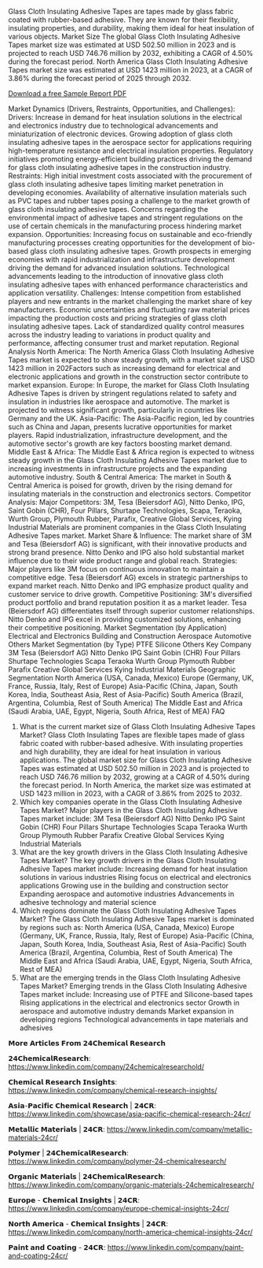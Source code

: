 Glass Cloth Insulating Adhesive Tapes are tapes made by glass fabric coated with rubber-based adhesive. They are known for their flexibility, insulating properties, and durability, making them ideal for heat insulation of various objects.
Market Size
The global Glass Cloth Insulating Adhesive Tapes market size was estimated at USD 502.50 million in 2023 and is projected to reach USD 746.76 million by 2032, exhibiting a CAGR of 4.50% during the forecast period.
North America Glass Cloth Insulating Adhesive Tapes market size was estimated at USD 1423 million in 2023, at a CAGR of 3.86% during the forecast period of 2025 through 2032.

[Download a free Sample Report PDF](url)

Market Dynamics (Drivers, Restraints, Opportunities, and Challenges):
Drivers:
Increase in demand for heat insulation solutions in the electrical and electronics industry due to technological advancements and miniaturization of electronic devices.
Growing adoption of glass cloth insulating adhesive tapes in the aerospace sector for applications requiring high-temperature resistance and electrical insulation properties.
Regulatory initiatives promoting energy-efficient building practices driving the demand for glass cloth insulating adhesive tapes in the construction industry.
Restraints:
High initial investment costs associated with the procurement of glass cloth insulating adhesive tapes limiting market penetration in developing economies.
Availability of alternative insulation materials such as PVC tapes and rubber tapes posing a challenge to the market growth of glass cloth insulating adhesive tapes.
Concerns regarding the environmental impact of adhesive tapes and stringent regulations on the use of certain chemicals in the manufacturing process hindering market expansion.
Opportunities:
Increasing focus on sustainable and eco-friendly manufacturing processes creating opportunities for the development of bio-based glass cloth insulating adhesive tapes.
Growth prospects in emerging economies with rapid industrialization and infrastructure development driving the demand for advanced insulation solutions.
Technological advancements leading to the introduction of innovative glass cloth insulating adhesive tapes with enhanced performance characteristics and application versatility.
Challenges:
Intense competition from established players and new entrants in the market challenging the market share of key manufacturers.
Economic uncertainties and fluctuating raw material prices impacting the production costs and pricing strategies of glass cloth insulating adhesive tapes.
Lack of standardized quality control measures across the industry leading to variations in product quality and performance, affecting consumer trust and market reputation.
Regional Analysis
North America: The North America Glass Cloth Insulating Adhesive Tapes market is expected to show steady growth, with a market size of USD 1423 million in 202Factors such as increasing demand for electrical and electronic applications and growth in the construction sector contribute to market expansion.
Europe: In Europe, the market for Glass Cloth Insulating Adhesive Tapes is driven by stringent regulations related to safety and insulation in industries like aerospace and automotive. The market is projected to witness significant growth, particularly in countries like Germany and the UK.
Asia-Pacific: The Asia-Pacific region, led by countries such as China and Japan, presents lucrative opportunities for market players. Rapid industrialization, infrastructure development, and the automotive sector's growth are key factors boosting market demand.
Middle East & Africa: The Middle East & Africa region is expected to witness steady growth in the Glass Cloth Insulating Adhesive Tapes market due to increasing investments in infrastructure projects and the expanding automotive industry.
South & Central America: The market in South & Central America is poised for growth, driven by the rising demand for insulating materials in the construction and electronics sectors.
Competitor Analysis:
Major Competitors:
3M, Tesa (Beiersdorf AG), Nitto Denko, IPG, Saint Gobin (CHR), Four Pillars, Shurtape Technologies, Scapa, Teraoka, Wurth Group, Plymouth Rubber, Parafix, Creative Global Services, Kying Industrial Materials are prominent companies in the Glass Cloth Insulating Adhesive Tapes market.
Market Share & Influence:
The market share of 3M and Tesa (Beiersdorf AG) is significant, with their innovative products and strong brand presence. Nitto Denko and IPG also hold substantial market influence due to their wide product range and global reach.
Strategies:
Major players like 3M focus on continuous innovation to maintain a competitive edge. Tesa (Beiersdorf AG) excels in strategic partnerships to expand market reach. Nitto Denko and IPG emphasize product quality and customer service to drive growth.
Competitive Positioning:
3M's diversified product portfolio and brand reputation position it as a market leader. Tesa (Beiersdorf AG) differentiates itself through superior customer relationships. Nitto Denko and IPG excel in providing customized solutions, enhancing their competitive positioning.
Market Segmentation (by Application)
Electrical and Electronics
Building and Construction
Aerospace
Automotive
Others
Market Segmentation (by Type)
PTFE
Silicone
Others
Key Company
3M
Tesa (Beiersdorf AG)
Nitto Denko
IPG
Saint Gobin (CHR)
Four Pillars
Shurtape Technologies
Scapa
Teraoka
Wurth Group
Plymouth Rubber
Parafix
Creative Global Services
Kying Industrial Materials
Geographic Segmentation
North America (USA, Canada, Mexico)
Europe (Germany, UK, France, Russia, Italy, Rest of Europe)
Asia-Pacific (China, Japan, South Korea, India, Southeast Asia, Rest of Asia-Pacific)
South America (Brazil, Argentina, Columbia, Rest of South America)
The Middle East and Africa (Saudi Arabia, UAE, Egypt, Nigeria, South Africa, Rest of MEA)
FAQ 
01. What is the current market size of Glass Cloth Insulating Adhesive Tapes Market?
Glass Cloth Insulating Tapes are flexible tapes made of glass fabric coated with rubber-based adhesive. With insulating properties and high durability, they are ideal for heat insulation in various applications. The global market size for Glass Cloth Insulating Adhesive Tapes was estimated at USD 502.50 million in 2023 and is projected to reach USD 746.76 million by 2032, growing at a CAGR of 4.50% during the forecast period. In North America, the market size was estimated at USD 1423 million in 2023, with a CAGR of 3.86% from 2025 to 2032.
02. Which key companies operate in the Glass Cloth Insulating Adhesive Tapes Market?
Major players in the Glass Cloth Insulating Adhesive Tapes market include:
3M
Tesa (Beiersdorf AG)
Nitto Denko
IPG
Saint Gobin (CHR)
Four Pillars
Shurtape Technologies
Scapa
Teraoka
Wurth Group
Plymouth Rubber
Parafix
Creative Global Services
Kying Industrial Materials
03. What are the key growth drivers in the Glass Cloth Insulating Adhesive Tapes Market?
The key growth drivers in the Glass Cloth Insulating Adhesive Tapes market include:
Increasing demand for heat insulation solutions in various industries
Rising focus on electrical and electronics applications
Growing use in the building and construction sector
Expanding aerospace and automotive industries
Advancements in adhesive technology and material science
04. Which regions dominate the Glass Cloth Insulating Adhesive Tapes Market?
The Glass Cloth Insulating Adhesive Tapes market is dominated by regions such as:
North America (USA, Canada, Mexico)
Europe (Germany, UK, France, Russia, Italy, Rest of Europe)
Asia-Pacific (China, Japan, South Korea, India, Southeast Asia, Rest of Asia-Pacific)
South America (Brazil, Argentina, Columbia, Rest of South America)
The Middle East and Africa (Saudi Arabia, UAE, Egypt, Nigeria, South Africa, Rest of MEA)
05. What are the emerging trends in the Glass Cloth Insulating Adhesive Tapes Market?
Emerging trends in the Glass Cloth Insulating Adhesive Tapes market include:
Increasing use of PTFE and Silicone-based tapes
Rising applications in the electrical and electronics sector
Growth in aerospace and automotive industry demands
Market expansion in developing regions
Technological advancements in tape materials and adhesives

𝗠𝗼𝗿𝗲 𝗔𝗿𝘁𝗶𝗰𝗹𝗲𝘀 𝗙𝗿𝗼𝗺 𝟮𝟰𝗖𝗵𝗲𝗺𝗶𝗰𝗮𝗹 𝗥𝗲𝘀𝗲𝗮𝗿𝗰𝗵

𝟮𝟰𝗖𝗵𝗲𝗺𝗶𝗰𝗮𝗹𝗥𝗲𝘀𝗲𝗮𝗿𝗰𝗵: https://www.linkedin.com/company/24chemicalresearchold/

𝗖𝗵𝗲𝗺𝗶𝗰𝗮𝗹 𝗥𝗲𝘀𝗲𝗮𝗿𝗰𝗵 𝗜𝗻𝘀𝗶𝗴𝗵𝘁𝘀: https://www.linkedin.com/company/chemical-research-insights/

𝗔𝘀𝗶𝗮-𝗣𝗮𝗰𝗶𝗳𝗶𝗰 𝗖𝗵𝗲𝗺𝗶𝗰𝗮𝗹 𝗥𝗲𝘀𝗲𝗮𝗿𝗰𝗵 | 𝟮𝟰𝗖𝗥: https://www.linkedin.com/showcase/asia-pacific-chemical-research-24cr/

𝗠𝗲𝘁𝗮𝗹𝗹𝗶𝗰 𝗠𝗮𝘁𝗲𝗿𝗶𝗮𝗹𝘀 | 𝟮𝟰𝗖𝗥: https://www.linkedin.com/company/metallic-materials-24cr/

𝗣𝗼𝗹𝘆𝗺𝗲𝗿 | 𝟮𝟰𝗖𝗵𝗲𝗺𝗶𝗰𝗮𝗹𝗥𝗲𝘀𝗲𝗮𝗿𝗰𝗵: https://www.linkedin.com/company/polymer-24-chemicalresearch/

𝗢𝗿𝗴𝗮𝗻𝗶𝗰 𝗠𝗮𝘁𝗲𝗿𝗶𝗮𝗹𝘀 | 𝟮𝟰𝗖𝗵𝗲𝗺𝗶𝗰𝗮𝗹𝗥𝗲𝘀𝗲𝗮𝗿𝗰𝗵: https://www.linkedin.com/company/organic-materials-24chemicalresearch/

𝗘𝘂𝗿𝗼𝗽𝗲 - 𝗖𝗵𝗲𝗺𝗶𝗰𝗮𝗹 𝗜𝗻𝘀𝗶𝗴𝗵𝘁𝘀 | 𝟮𝟰𝗖𝗥: https://www.linkedin.com/company/europe-chemical-insights-24cr/

𝗡𝗼𝗿𝘁𝗵 𝗔𝗺𝗲𝗿𝗶𝗰𝗮 - 𝗖𝗵𝗲𝗺𝗶𝗰𝗮𝗹 𝗜𝗻𝘀𝗶𝗴𝗵𝘁𝘀 | 𝟮𝟰𝗖𝗥: https://www.linkedin.com/company/north-america-chemical-insights-24cr/

𝗣𝗮𝗶𝗻𝘁 𝗮𝗻𝗱 𝗖𝗼𝗮𝘁𝗶𝗻𝗴 - 𝟮𝟰𝗖𝗥: https://www.linkedin.com/company/paint-and-coating-24cr/
